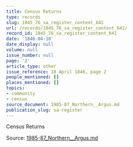 ```yaml
---
title: Census Returns
type: records
slug: 1845_76_sa_register_content_641
url: /records/1845_76_sa_register_content_641/
record_id: 1845_76_sa_register_content_641
date: '1846-04-18'
date_display: null
volume: null
issue_number: null
page: '2'
article_type: other
issue_reference: 18 April 1846, page 2
people_mentioned: []
places_mentioned: []
topics:
- community
- census
source_document: 1985-87_Northern__Argus.md
publication_slug: sa-register
---
```


Census Returns

Source: [1985-87_Northern__Argus.md](/downloads/markdown/1985-87_Northern__Argus.md)
